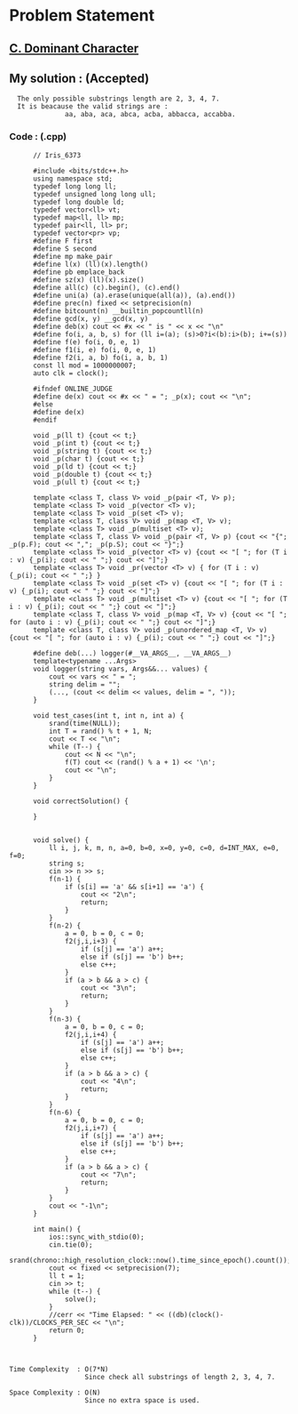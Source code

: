 # Problem Statement

## [C. Dominant Character](https://codeforces.com/contest/1605/problem/C)


## My solution :  (Accepted)

      The only possible substrings length are 2, 3, 4, 7.
      It is beacause the valid strings are :
                  aa, aba, aca, abca, acba, abbacca, accabba.
                  
        
   ### Code : (.cpp)  
      
          // Iris_6373
 
          #include <bits/stdc++.h>
          using namespace std;
          typedef long long ll;
          typedef unsigned long long ull;
          typedef long double ld;
          typedef vector<ll> vt;
          typedef map<ll, ll> mp;
          typedef pair<ll, ll> pr;
          typedef vector<pr> vp;
          #define F first
          #define S second
          #define mp make_pair
          #define l(x) (ll)(x).length()
          #define pb emplace_back
          #define sz(x) (ll)(x).size()
          #define all(c) (c).begin(), (c).end()
          #define uni(a) (a).erase(unique(all(a)), (a).end())
          #define prec(n) fixed << setprecision(n)
          #define bitcount(n) __builtin_popcountll(n)
          #define gcd(x, y) __gcd(x, y)
          #define deb(x) cout << #x << " is " << x << "\n"
          #define fo(i, a, b, s) for (ll i=(a); (s)>0?i<(b):i>(b); i+=(s))
          #define f(e) fo(i, 0, e, 1)
          #define f1(i, e) fo(i, 0, e, 1)
          #define f2(i, a, b) fo(i, a, b, 1)
          const ll mod = 1000000007;
          auto clk = clock();

          #ifndef ONLINE_JUDGE
          #define de(x) cout << #x << " = "; _p(x); cout << "\n";
          #else
          #define de(x)
          #endif

          void _p(ll t) {cout << t;}
          void _p(int t) {cout << t;}
          void _p(string t) {cout << t;}
          void _p(char t) {cout << t;}
          void _p(ld t) {cout << t;}
          void _p(double t) {cout << t;}
          void _p(ull t) {cout << t;}

          template <class T, class V> void _p(pair <T, V> p);
          template <class T> void _p(vector <T> v);
          template <class T> void _p(set <T> v);
          template <class T, class V> void _p(map <T, V> v);
          template <class T> void _p(multiset <T> v);
          template <class T, class V> void _p(pair <T, V> p) {cout << "{"; _p(p.F); cout << ","; _p(p.S); cout << "}";}
          template <class T> void _p(vector <T> v) {cout << "[ "; for (T i : v) {_p(i); cout << " ";} cout << "]";}
          template <class T> void _pr(vector <T> v) { for (T i : v) {_p(i); cout << " ";} }
          template <class T> void _p(set <T> v) {cout << "[ "; for (T i : v) {_p(i); cout << " ";} cout << "]";}
          template <class T> void _p(multiset <T> v) {cout << "[ "; for (T i : v) {_p(i); cout << " ";} cout << "]";}
          template <class T, class V> void _p(map <T, V> v) {cout << "[ "; for (auto i : v) {_p(i); cout << " ";} cout << "]";}
          template <class T, class V> void _p(unordered_map <T, V> v) {cout << "[ "; for (auto i : v) {_p(i); cout << " ";} cout << "]";}

          #define deb(...) logger(#__VA_ARGS__, __VA_ARGS__)
          template<typename ...Args>
          void logger(string vars, Args&&... values) {
              cout << vars << " = ";
              string delim = "";
              (..., (cout << delim << values, delim = ", "));
          }

          void test_cases(int t, int n, int a) {
              srand(time(NULL));
              int T = rand() % t + 1, N;
              cout << T << "\n";
              while (T--) {
                  cout << N << "\n";
                  f(T) cout << (rand() % a + 1) << '\n';
                  cout << "\n";
              }
          }

          void correctSolution() {

          }


          void solve() {  
              ll i, j, k, m, n, a=0, b=0, x=0, y=0, c=0, d=INT_MAX, e=0, f=0;
              string s;
              cin >> n >> s;
              f(n-1) {
                  if (s[i] == 'a' && s[i+1] == 'a') {
                      cout << "2\n";
                      return;
                  }
              }
              f(n-2) {
                  a = 0, b = 0, c = 0;
                  f2(j,i,i+3) {
                      if (s[j] == 'a') a++;
                      else if (s[j] == 'b') b++;
                      else c++;   
                  }
                  if (a > b && a > c) {
                      cout << "3\n";
                      return;
                  }
              }
              f(n-3) {
                  a = 0, b = 0, c = 0;
                  f2(j,i,i+4) {
                      if (s[j] == 'a') a++;
                      else if (s[j] == 'b') b++;
                      else c++;   
                  }
                  if (a > b && a > c) {
                      cout << "4\n";
                      return;
                  }
              }
              f(n-6) {
                  a = 0, b = 0, c = 0;
                  f2(j,i,i+7) {
                      if (s[j] == 'a') a++;
                      else if (s[j] == 'b') b++;
                      else c++;   
                  }
                  if (a > b && a > c) {
                      cout << "7\n";
                      return;
                  }
              }
              cout << "-1\n";
          }

          int main() {
              ios::sync_with_stdio(0);
              cin.tie(0);
              srand(chrono::high_resolution_clock::now().time_since_epoch().count());
              cout << fixed << setprecision(7);
              ll t = 1;
              cin >> t;
              while (t--) {
                  solve();
              }
              //cerr << "Time Elapsed: " << ((db)(clock()-clk))/CLOCKS_PER_SEC << "\n";
              return 0;
          }   



    Time Complexity  : O(7*N)
                       Since check all substrings of length 2, 3, 4, 7.

    Space Complexity : O(N)  
                       Since no extra space is used.
  
  
  

